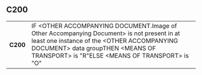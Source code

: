 ## C200
<table>
 <tr>
  <th>
   C200
  </th>
  <td>
   IF &lt;OTHER ACCOMPANYING DOCUMENT.Image of Other Accompanying Document&gt; is not present in at least one instance of the &lt;OTHER ACCOMPANYING DOCUMENT&gt; data groupTHEN     &lt;MEANS OF TRANSPORT&gt; is "R"ELSE      &lt;MEANS OF TRANSPORT&gt; is "O"
  </td>
 </tr>
</table>
